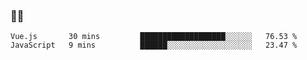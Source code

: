 ### 👨‍💻

<!--START_SECTION:waka-->

```text
Vue.js       30 mins         ███████████████████░░░░░░   76.53 %
JavaScript   9 mins          ██████░░░░░░░░░░░░░░░░░░░   23.47 %
```

<!--END_SECTION:waka-->
